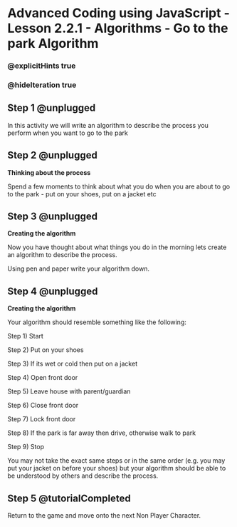 # Advanced Coding using JavaScript - Lesson 2.2.1 - Algorithms - Go to the park Algorithm

### @explicitHints true
### @hideIteration true

## Step 1 @unplugged
In this activity we will write an algorithm to describe the process you perform when you want to go to the park

## Step 2 @unplugged
**Thinking about the process**

Spend a few moments to think about what you do when you are about to go to the park - put on your shoes, put on a jacket etc

## Step 3 @unplugged
**Creating the algorithm**

Now you have thought about what things you do in the morning lets create an algorithm to describe the process.

Using pen and paper write your algorithm down.

## Step 4 @unplugged
**Creating the algorithm**

Your algorithm should resemble something like the following:

Step 1) Start

Step 2) Put on your shoes

Step 3) If its wet or cold then put on a jacket

Step 4) Open front door

Step 5) Leave house with parent/guardian

Step 6) Close front door

Step 7) Lock front door

Step 8) If the park is far away then drive, otherwise walk to park

Step 9) Stop

You may not take the exact same steps or in the same order (e.g. you may put your jacket on before your shoes) but your algorithm should be able to be understood by others and describe the process.

## Step 5 @tutorialCompleted
Return to the game and move onto the next Non Player Character.